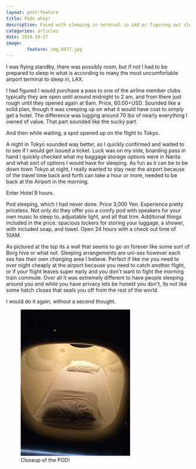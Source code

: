 ```yaml
---
layout: post-feature
title: Pods ahoy!
description: Faced with sleeping in terminal in LAX or figuring out sleeping in Tokyo as close to the airport as possible for as little $ as possible. 
categories: articles
date: 2014-10-27
image: 
        feature: img_0477.jpg
---
```

I was flying standby, there was possibly room, but if not I had to be prepared to sleep in what is according to many the most uncomfortable airport terminal to sleep in, LAX. 

I had figured I would purchase a pass to one of the airline member clubs typically they are open until around midnight to 2 am, and from there just rough until they opened again at 6am. Price, 60.00+USD. Sounded like a solid plan, though it was creeping up on what it would have cost to simply get a hotel. The difference was lugging around 70 lbs of nearly everything I owned of value. That part sounded like the sucky part. 

And then while waiting, a spot opened up on the flight to Tokyo. 

A night in Tokyo sounded way better, so I quickly confirmed and waited to to see if I would get issued a ticket. Luck was on my side, boarding pass in hand I quickly checked what my baggage storage options were in Narita and what sort of options I would have for sleeping. As fun as it can be to be down town Tokyo at night, I really wanted to stay near the airport because of the travel time back and forth can take a hour or more, needed to be back at the Airport in the morning. 

Enter Hotel 9 hours. 

Pod sleeping, which I had never done. Price 3,000 Yen. Experience pretty priceless. Not only do they offer you a comfy pod with speakers for your own music to sleep to, adjustable light, and all that trim. Additional things included in the price: spacious lockers for storing your luggage, a shower, with included soap, and towel. Open 24 hours with a check out time of 10AM. 

As pictured at the top its a wall that seems to go on forever like some sort of Borg hive or what not. Sleeping arrangements are uni-sex however each sex has their own changing area I believe. Perfect if like me you need to over night cheaply at the airport because you need to catch another flight, or if your flight leaves super early and you don't want to fight the morning train commute. Over all it was extremely different to have people sleeping around you and while you have privacy lets be honest you don't, its not like some hatch closes that seals you off from the rest of the world. 

I would do it again, without a second thought. 
<figure>
	<img src="/images/img_0476.jpg">
	<figcaption>Closeup of the POD!</figcaption>
</figure>

